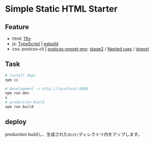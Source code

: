 # Simple Static HTML Starter

## Feature

- html: [11ty](https://github.com/11ty/eleventy/)
- js: [TypeScript](https://www.typescriptlang.org/ja/) | [esbuild](https://esbuild.github.io/)
- css: postcss-cli | [postcss-preset-env](https://github.com/csstools/postcss-plugins/tree/main/plugin-packs/postcss-preset-env): [stage2](https://preset-env.cssdb.org/features/#stage-2) / [Nested rues](https://qiita.com/otsuky/items/68a5fa533aff3f9386e5) / [import](https://github.com/postcss/postcss-import)

## Task

```sh
# install deps
npm ci

# development -> http://localhost:8080
npm run dev
s
# production build
npm run build
```

## deploy

production buildし、生成された`dist/`ディレクトリ内をアップします。
